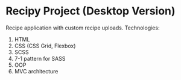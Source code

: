 # Recipy Project (Desktop Version)

Recipe application with custom recipe uploads.
Technologies:

1. HTML
2. CSS (CSS Grid, Flexbox)
3. SCSS
4. 7-1 pattern for SASS
5. OOP
6. MVC architecture
